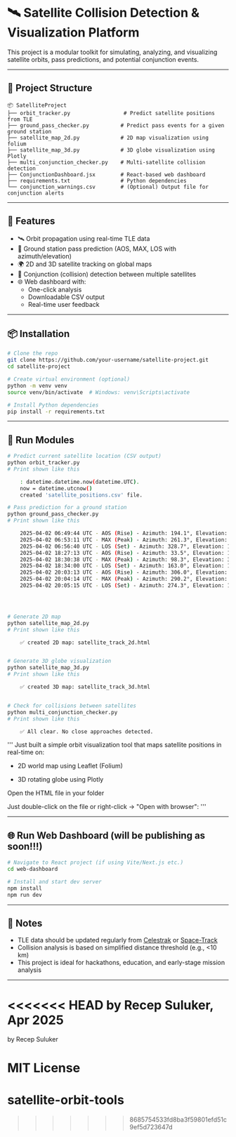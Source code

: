 # 🛰️ Satellite Collision Detection & Visualization Platform

This project is a modular toolkit for simulating, analyzing, and visualizing satellite orbits, pass predictions, and potential conjunction events.

---

## 📁 Project Structure

```
📦 SatelliteProject
├── orbit_tracker.py                 # Predict satellite positions from TLE
├── ground_pass_checker.py          # Predict pass events for a given ground station
├── satellite_map_2d.py             # 2D map visualization using folium
├── satellite_map_3d.py             # 3D globe visualization using Plotly
├── multi_conjunction_checker.py    # Multi-satellite collision detection
├── ConjunctionDashboard.jsx        # React-based web dashboard
├── requirements.txt                # Python dependencies
└── conjunction_warnings.csv        # (Optional) Output file for conjunction alerts
```

---

## 🚀 Features

- 🛰️ Orbit propagation using real-time TLE data
- 📡 Ground station pass prediction (AOS, MAX, LOS with azimuth/elevation)
- 🌍 2D and 3D satellite tracking on global maps
- 🚨 Conjunction (collision) detection between multiple satellites
- 🌐 Web dashboard with:
  - One-click analysis
  - Downloadable CSV output
  - Real-time user feedback

---

## 📦 Installation

```bash
# Clone the repo
git clone https://github.com/your-username/satellite-project.git
cd satellite-project

# Create virtual environment (optional)
python -m venv venv
source venv/bin/activate  # Windows: venv\Scripts\activate

# Install Python dependencies
pip install -r requirements.txt
```

---

## 🧪 Run Modules

```bash
# Predict current satellite location (CSV output)
python orbit_tracker.py
# Print shown like this 

    : datetime.datetime.now(datetime.UTC).
    now = datetime.utcnow()
    created 'satellite_positions.csv' file.

# Pass prediction for a ground station
python ground_pass_checker.py
# Print shown like this 

    2025-04-02 06:49:44 UTC - AOS (Rise) - Azimuth: 194.1°, Elevation: 10.0°
    2025-04-02 06:53:11 UTC - MAX (Peak) - Azimuth: 261.3°, Elevation: 35.0°
    2025-04-02 06:56:40 UTC - LOS (Set) - Azimuth: 328.7°, Elevation: 10.0°
    2025-04-02 18:27:13 UTC - AOS (Rise) - Azimuth: 33.5°, Elevation: 10.0°
    2025-04-02 18:30:38 UTC - MAX (Peak) - Azimuth: 98.3°, Elevation: 32.0°
    2025-04-02 18:34:00 UTC - LOS (Set) - Azimuth: 163.0°, Elevation: 10.0°
    2025-04-02 20:03:13 UTC - AOS (Rise) - Azimuth: 306.0°, Elevation: 10.0°
    2025-04-02 20:04:14 UTC - MAX (Peak) - Azimuth: 290.2°, Elevation: 10.9°
    2025-04-02 20:05:15 UTC - LOS (Set) - Azimuth: 274.3°, Elevation: 10.0°




# Generate 2D map
python satellite_map_2d.py
# Print shown like this 

    ✅ created 2D map: satellite_track_2d.html


# Generate 3D globe visualization
python satellite_map_3d.py
# Print shown like this 

    ✅ created 3D map: satellite_track_3d.html


# Check for collisions between satellites
python multi_conjunction_checker.py
# Print shown like this 

    ✅ All clear. No close approaches detected.

```

'''
Just built a simple orbit visualization tool that maps satellite positions in real-time on:

* 2D world map using Leaflet (Folium)

 * 3D rotating globe using Plotly



Open the HTML file in your folder

Just double-click on the file or right-click → "Open with browser":
'''


---

## 🌐 Run Web Dashboard (will be publishing as soon!!!)

```bash
# Navigate to React project (if using Vite/Next.js etc.)
cd web-dashboard

# Install and start dev server
npm install
npm run dev
```

---

## 📝 Notes

- TLE data should be updated regularly from [Celestrak](https://celestrak.com) or [Space-Track](https://www.space-track.org)
- Collision analysis is based on simplified distance threshold (e.g., <10 km)
- This project is ideal for hackathons, education, and early-stage mission analysis

---

<<<<<<< HEAD
by Recep Suluker, Apr 2025
=======
by Recep Suluker

MIT License
=======
# satellite-orbit-tools
>>>>>>> 8685754533fd8ba3f59801efd51c9ef5d723647d
